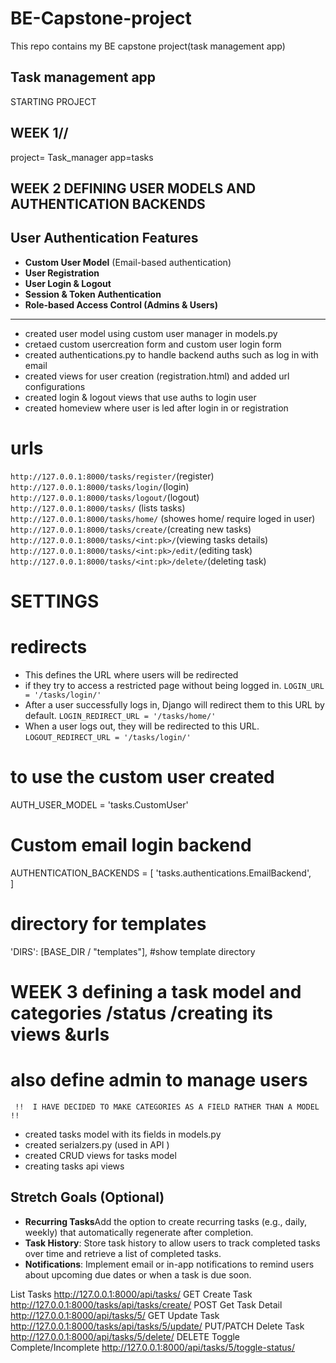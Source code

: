 # BE-Capstone-project
This repo contains my BE capstone project(task management app)
## Task management app 
STARTING PROJECT
## WEEK 1//
project= Task_manager
app=tasks
## WEEK 2  DEFINING USER MODELS AND AUTHENTICATION BACKENDS
##  User Authentication Features
- **Custom User Model** (Email-based authentication)
- **User Registration**
- **User Login & Logout**
- **Session & Token Authentication**
- **Role-based Access Control (Admins & Users)**
----------------------------------------------------------
- created user model using custom user manager in models.py
- cretaed custom usercreation form and custom user login form 
- created authentications.py to handle backend auths such as log in with email
- created views for user creation (registration.html) and added url configurations
- created login & logout views that use auths to login user
- created homeview  where user is led after login in or registration

# urls
`http://127.0.0.1:8000/tasks/register/`(register)
`http://127.0.0.1:8000/tasks/login/`(login)
`http://127.0.0.1:8000/tasks/logout/`(logout)
`http://127.0.0.1:8000/tasks/`     (lists tasks)
`http://127.0.0.1:8000/tasks/home/`  (showes home/ require loged in user)
`http://127.0.0.1:8000/tasks/create/`(creating new tasks)
`http://127.0.0.1:8000/tasks/<int:pk>/`(viewing tasks details)
`http://127.0.0.1:8000/tasks/<int:pk>/edit/`(editing task)
`http://127.0.0.1:8000/tasks/<int:pk>/delete/`(deleting task)

# SETTINGS
# redirects 
- This defines the URL where users will be redirected 
- if they try to access a restricted page without being logged in.
`LOGIN_URL = '/tasks/login/'`
- After a user successfully logs in, Django will redirect them to this URL by default.
`LOGIN_REDIRECT_URL = '/tasks/home/' `
- When a user logs out, they will be redirected to this URL.
`LOGOUT_REDIRECT_URL = '/tasks/login/'`
# to use the custom user created
AUTH_USER_MODEL = 'tasks.CustomUser' 
# Custom email login backend
AUTHENTICATION_BACKENDS = [
    'tasks.authentications.EmailBackend',  
]
# directory for templates
'DIRS': [BASE_DIR / "templates"], #show template directory

# WEEK 3 defining a task model and categories /status /creating its views &urls
# also define admin to manage users
` !!  I HAVE DECIDED TO MAKE CATEGORIES AS A FIELD RATHER THAN A MODEL  !!`
- created tasks model with its fields in models.py
- created serialzers.py (used in API )
- created CRUD views for tasks model
- creating tasks api views

## Stretch Goals (Optional) ##
 - **Recurring Tasks**Add the option to create recurring tasks (e.g., daily, weekly) that automatically regenerate after completion.
 - **Task History**: Store task history to allow users to track completed tasks over time and retrieve a list of completed tasks.
 - **Notifications**: Implement email or in-app notifications to remind users about upcoming due dates or when a task is due soon.

 List Tasks	http://127.0.0.1:8000/api/tasks/	GET
Create Task	http://127.0.0.1:8000/tasks/api/tasks/create/	POST
Get Task Detail	http://127.0.0.1:8000/api/tasks/5/	GET
Update Task	http://127.0.0.1:8000/tasks/api/tasks/5/update/	PUT/PATCH
Delete Task	http://127.0.0.1:8000/api/tasks/5/delete/	DELETE
Toggle Complete/Incomplete	http://127.0.0.1:8000/api/tasks/5/toggle-status/